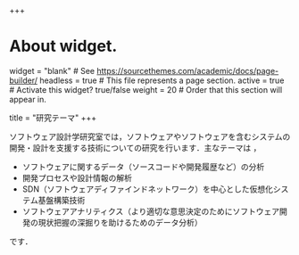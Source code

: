 +++
# About widget.
widget = "blank"  # See https://sourcethemes.com/academic/docs/page-builder/
headless = true  # This file represents a page section.
active = true  # Activate this widget? true/false
weight = 20  # Order that this section will appear in.

title = "研究テーマ"
+++

ソフトウェア設計学研究室では，ソフトウェアやソフトウェアを含むシステムの開発・設計を支援する技術についての研究を行います．主なテーマは ，

- ソフトウェアに関するデータ（ソースコードや開発履歴など）の分析
- 開発プロセスや設計情報の解析
- SDN（ソフトウェアディファインドネットワーク）を中心とした仮想化システム基盤構築技術
- ソフトウェアアナリティクス（より適切な意思決定のためにソフトウェア開発の現状把握の深掘りを助けるためのデータ分析）

です．
